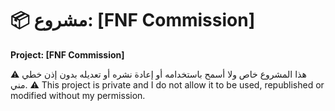 # 📦 مشروع: [FNF Commission]  
**Project: [FNF Commission]**

⚠️ هذا المشروع خاص ولا أسمح باستخدامه أو إعادة نشره أو تعديله بدون إذن خطي مني.
⚠️ This project is private and I do not allow it to be used, republished or modified without my permission.
